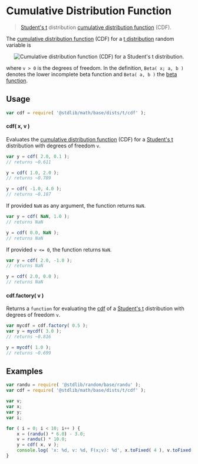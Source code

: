 # Cumulative Distribution Function

> [Student's t][t-distribution] distribution [cumulative distribution function][cdf] (CDF).

<section class="intro">

The [cumulative distribution function][cdf] (CDF) for a [t distribution][t-distribution] random variable is

<!-- <equation class="equation" label="eq:t_cdf" align="center" raw="F(x;\nu) = 1 - \frac{1}{2} \frac{\operatorname{Beta}(\tfrac{\nu}{\nu + x^2};\,\tfrac{\nu}{2},\tfrac{1}{2})}{\operatorname{Beta}(\tfrac{\nu}{2}, \tfrac{1}{2})}" alt="Cumulative distribution function (CDF) for a Student's t distribution."> -->

<div class="equation" align="center" data-raw-text="F(x;\nu) = 1 - \frac{1}{2} \frac{\operatorname{Beta}(\tfrac{\nu}{\nu + x^2};\,\tfrac{\nu}{2},\tfrac{1}{2})}{\operatorname{Beta}(\tfrac{\nu}{2}, \tfrac{1}{2})}" data-equation="eq:t_cdf">
    <img src="https://cdn.rawgit.com/stdlib-js/stdlib/6c7e930588674097b03b3201c5d368532bba6c67/lib/node_modules/@stdlib/math/base/dists/t/cdf/docs/img/equation_t_cdf.svg" alt="Cumulative distribution function (CDF) for a Student's t distribution.">
    <br>
</div>

<!-- </equation> -->

where `v > 0` is the degrees of freedom. In the definition, `Beta( x; a, b )` denotes the lower incomplete beta function and `Beta( a, b )` the [beta function][beta-function].

</section>

<!-- /.intro -->

<section class="usage">

## Usage

```javascript
var cdf = require( '@stdlib/math/base/dists/t/cdf' );
```

#### cdf( x, v )

Evaluates the [cumulative distribution function][cdf] (CDF) for a [Student's t][t-distribution] distribution with degrees of freedom `v`.

```javascript
var y = cdf( 2.0, 0.1 );
// returns ~0.611

y = cdf( 1.0, 2.0 );
// returns ~0.789

y = cdf( -1.0, 4.0 );
// returns ~0.187
```

If provided `NaN` as any argument, the function returns `NaN`.

```javascript
var y = cdf( NaN, 1.0 );
// returns NaN

y = cdf( 0.0, NaN );
// returns NaN
```

If provided `v <= 0`, the function returns `NaN`.

```javascript
var y = cdf( 2.0, -1.0 );
// returns NaN

y = cdf( 2.0, 0.0 );
// returns NaN
```

#### cdf.factory( v )

Returns a `function` for evaluating the [cdf][cdf] of a [Student's t][t-distribution] distribution with degrees of freedom `v`.

```javascript
var mycdf = cdf.factory( 0.5 );
var y = mycdf( 3.0 );
// returns ~0.816

y = mycdf( 1.0 );
// returns ~0.699
```

</section>

<!-- /.usage -->

<section class="examples">

## Examples

<!-- eslint no-undef: "error" -->

```javascript
var randu = require( '@stdlib/random/base/randu' );
var cdf = require( '@stdlib/math/base/dists/t/cdf' );

var v;
var x;
var y;
var i;

for ( i = 0; i < 10; i++ ) {
    x = (randu() * 6.0) - 3.0;
    v = randu() * 10.0;
    y = cdf( x, v );
    console.log( 'x: %d, v: %d, F(x;v): %d', x.toFixed( 4 ), v.toFixed( 4 ), y.toFixed( 4 ) );
}
```

</section>

<!-- /.examples -->

<section class="links">

[beta-function]: https://en.wikipedia.org/wiki/Beta_function

[cdf]: https://en.wikipedia.org/wiki/Cumulative_distribution_function

[t-distribution]: https://en.wikipedia.org/wiki/Student%27s_t-distribution

</section>

<!-- /.links -->
